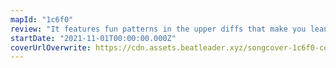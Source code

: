 ```yaml
---
mapId: "1c6f0"
review: "It features fun patterns in the upper diffs that make you lean, adequate lower difficulties, as well as a great lights"
startDate: "2021-11-01T00:00:00.000Z"
coverUrlOverwrite: https://cdn.assets.beatleader.xyz/songcover-1c6f0-cover.jpg
---
```

